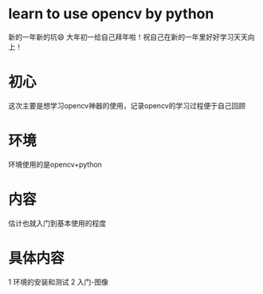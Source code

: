 # learn to use opencv by python
新的一年新的坑😄
大年初一给自己拜年啦！祝自己在新的一年里好好学习天天向上！

# 初心
这次主要是想学习opencv神器的使用，记录opencv的学习过程便于自己回顾
# 环境
环境使用的是opencv+python
# 内容
估计也就入门到基本使用的程度
# 具体内容
1 环境的安装和测试
2 入门-图像
